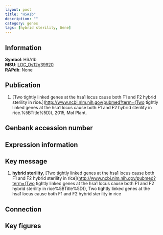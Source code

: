 ```yaml
---
layout: post
title: "HSA1b"
description: ""
category: genes
tags: [hybrid sterility, Gene]
---
```


## Information
__Symbol__: HSA1b  
__MSU__: [LOC_Os12g39920](http://rice.plantbiology.msu.edu/cgi-bin/ORF_infopage.cgi?orf=LOC_Os12g39920)  
__RAPdb__: None  

## Publication
1. [Two tightly linked genes at the hsa1 locus cause both F1 and F2 hybrid sterility in rice.](http://www.ncbi.nlm.nih.gov/pubmed?term=(Two tightly linked genes at the hsa1 locus cause both F1 and F2 hybrid sterility in rice.%5BTitle%5D)), 2015, Mol Plant.

## Genbank accession number

## Expression information

## Key message
1. __hybrid sterility__, [Two tightly linked genes at the hsa1 locus cause both F1 and F2 hybrid sterility in rice](http://www.ncbi.nlm.nih.gov/pubmed?term=(Two tightly linked genes at the hsa1 locus cause both F1 and F2 hybrid sterility in rice%5BTitle%5D)), Two tightly linked genes at the hsa1 locus cause both F1 and F2 hybrid sterility in rice

## Connection

## Key figures


